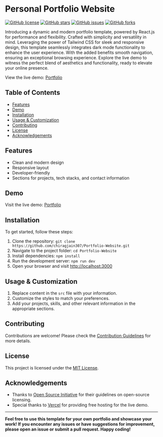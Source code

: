 # Personal Portfolio Website

[![GitHub license](https://img.shields.io/github/license/chiragjain307/Portfolio-Website)](https://github.com/chiragjain307/Portfolio-Website/blob/main/License)
[![GitHub stars](https://img.shields.io/github/stars/chiragjain307/Portfolio-Website)](https://github.com/chiragjain307/Portfolio-Website/stargazers)
[![GitHub issues](https://img.shields.io/github/issues/chiragjain307/Portfolio-Website)](https://github.com/chiragjain307/Portfolio-Website/issues)
[![GitHub forks](https://img.shields.io/github/forks/chiragjain307/Portfolio-Website)](https://github.com/chiragjain307/Portfolio-Website/network)

Introducing a dynamic and modern portfolio template, powered by React.js for performance and flexibility. Crafted with simplicity and versatility in mind. Leveraging the power of Tailwind CSS for sleek and responsive design, this template seamlessly integrates dark mode functionality to enhance the user experience. With the added benefits smooth navigation, ensuring an exceptional browsing experience. Explore the live demo to witness the perfect blend of aesthetics and functionality, ready to elevate your online presence. 

View the live demo: [Portfolio](https://chirags-portfolio.vercel.app/)


## Table of Contents

- [Features](#features)
- [Demo](#demo)
- [Installation](#installation)
- [Usage & Customization](#usage&customization)
- [Contributing](#contributing)
- [License](#license)
- [Acknowledgements](#acknowledgements)

## Features

- Clean and modern design
- Responsive layout
- Developer-friendly
- Sections for projects, tech stacks, and contact information

## Demo

Visit the live demo: [Portfolio](https://chirags-portfolio.vercel.app)

## Installation

To get started, follow these steps:

1. Clone the repository: `git clone https://github.com/chiragjain307/Portfolio-Website.git`
2. Navigate to the project folder: `cd Portfolio-Website`
3. Install dependencies: `npm install`
4. Run the development server: `npm run dev`
5. Open your browser and visit [http://localhost:3000](http://localhost:3000)

## Usage & Customization

1. Replace content in the `src` file with your information.
2. Customize the styles to match your preferences.
3. Add your projects, skills, and other relevant information in the appropriate sections.


## Contributing

Contributions are welcome! Please check the [Contribution Guidelines](Contribution.md) for more details.

## License

This project is licensed under the [MIT License](License).

## Acknowledgements

- Thanks to [Open Source Initiative](https://opensource.org/) for their guidelines on open-source licensing.
- Special thanks to [Vercel](https://vercel.com/) for providing free hosting for the live demo.

---

**Feel free to use this template for your own portfolio and showcase your work! If you encounter any issues or have suggestions for improvement, please open an issue or submit a pull request. Happy coding!**